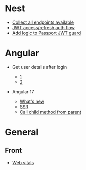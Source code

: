 # Nest
- [Collect all endpoints available](https://stackoverflow.com/questions/54748691/is-there-a-way-to-collect-all-methods-and-their-paths-from-nestjs-application)
- [JWT access/refresh auth flow](https://www.elvisduru.com/blog/nestjs-jwt-authentication-refresh-token)
- [Add logic to Passport JWT guard](https://stackoverflow.com/questions/65557077/passportjs-nestjs-canactivate-method-of-authguardjwt)

# Angular
- Get user details after login
  - [1](https://stackoverflow.com/questions/49185537/how-to-pass-current-user-between-components-in-angular2)
  - [2](https://stackoverflow.com/questions/72937664/how-to-get-user-details-after-login-in-angular)

-  Angular 17
   - [What's new](https://www.angulararchitects.io/blog/whats-new-in-angular-17/)
   - [SSR](https://medium.com/@saikiranmaddukuri22/server-side-rendering-explained-in-brief-words-angular-17-76d23a30ae24)
   - [Call child method from parent](https://stackblitz.com/edit/how-to-call-a-method-of-child-component-from-parent-component?file=src%2Fapp%2Fapp.component.ts,src%2Fapp%2Fchild.component.ts)
 
# General
## Front
- [Web vitals](https://web.dev/explore/learn-core-web-vitals)
